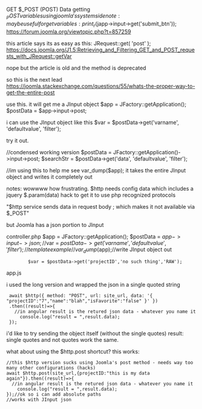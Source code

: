 
GET $_POST (POST) Data
getting $_POST variables using joomla's system
side note: maybe useful for get variables: 
print_r($japp->input->get('submit_btn'));
https://forum.joomla.org/viewtopic.php?t=857259


this article says its as easy as this:
JRequest::get( 'post' );
https://docs.joomla.org/J1.5:Retrieving_and_Filtering_GET_and_POST_requests_with_JRequest::getVar

nope but the article is old and the method is deprecated

so this is the next lead
https://joomla.stackexchange.com/questions/55/whats-the-proper-way-to-get-the-entire-post

use this. it will get me a JInput object
$app = JFactory::getApplication();
$postData = $app->input->post;

i can use the JInput object like this
$var = $postData->get('varname', 'defaultvalue', 'filter');

try it out.

//condensed working version
			$postData = JFactory::getApplication()->input->post;
			$searchStr = $postData->get('data', 'defaultvalue', 'filter');

//im using this to help me see
var_dump($app);
it takes the entire JInput object and writes it completely out

notes:
wowwww how frustrating.  $http needs config data which includes a jquery $.param(data) hack to get it to use php recognized protocols

"$http service sends data in request body ; which makes it not available via $_POST"

but Joomla has a json portion to JInput

controller.php
$app = JFactory::getApplication();
            $postData = $app->input->json;
            //$var = $postData->get('varname', 'defaultvalue', 'filter');//template example
            //var_dump($app);//write JInput object out

            $var = $postData->get('projectID','no such thing','RAW');
			
app.js

i used the long version and wrapped the json in a single quoted string


     await $http({ method: "POST", url: site_url, data: '{ "projectID":"7","name":"blah","isFavorite":"false" }' })
     .then((result)=>{
       //in angular result is the retured json data - whatever you name it
         console.log("result = ",result.data);
     });

i'd like to try sending the object itself (without the single quotes)
result: single quotes and not quotes work the same.

what about using the $http.post shortcut?
this works:

    //this $http version sucks using Joomla's post method - needs way too many other configurations (hacks)
    await $http.post(site_url,{projectID:"this is my data again"}).then((result)=>{
      //in angular result is the retured json data - whatever you name it
        console.log("result = ",result.data);
    });//ok so i can add absolute paths
    //works with JInput json
	 